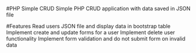 
#PHP Simple CRUD
Simple PHP CRUD application with data saved in JSON file

#Features
Read users JSON file and display data in bootstrap table
Implement create and update forms for a user
Implement delete user functionality
Implement form validation and do not submit form on invalid data
